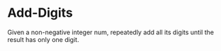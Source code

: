 # Add-Digits
Given a non-negative integer num, repeatedly add all its digits until the result has only one digit.
